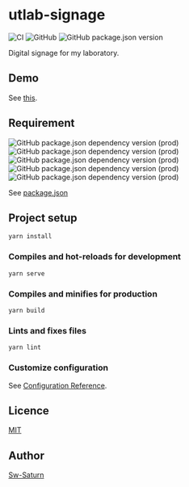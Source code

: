 # utlab-signage
![CI](https://github.com/Sw-Saturn/utlab-signage/workflows/CI/badge.svg)
![GitHub](https://img.shields.io/github/license/Sw-Saturn/utlab-signage)
![GitHub package.json version](https://img.shields.io/github/package-json/v/Sw-Saturn/utlab-signage)

Digital signage for my laboratory.

## Demo
See [this](https://sw-saturn.dev/utlab-signage).

## Requirement
![GitHub package.json dependency version (prod)](https://img.shields.io/github/package-json/dependency-version/Sw-Saturn/utlab-signage/axios)
![GitHub package.json dependency version (prod)](https://img.shields.io/github/package-json/dependency-version/Sw-Saturn/utlab-signage/bulma)
![GitHub package.json dependency version (prod)](https://img.shields.io/github/package-json/dependency-version/Sw-Saturn/utlab-signage/core-js)
![GitHub package.json dependency version (prod)](https://img.shields.io/github/package-json/dependency-version/Sw-Saturn/utlab-signage/moment)
![GitHub package.json dependency version (prod)](https://img.shields.io/github/package-json/dependency-version/Sw-Saturn/utlab-signage/vue)

See [package.json](https://github.com/Sw-Saturn/utlab-signage/blob/master/package.json)

## Project setup
```
yarn install
```

### Compiles and hot-reloads for development
```
yarn serve
```

### Compiles and minifies for production
```
yarn build
```

### Lints and fixes files
```
yarn lint
```

### Customize configuration
See [Configuration Reference](https://cli.vuejs.org/config/).

## Licence

[MIT](https://github.com/Sw-Saturn/utlab-signage/blob/master/LICENSE)

## Author

[Sw-Saturn](https://github.com/Sw-Saturn/)
